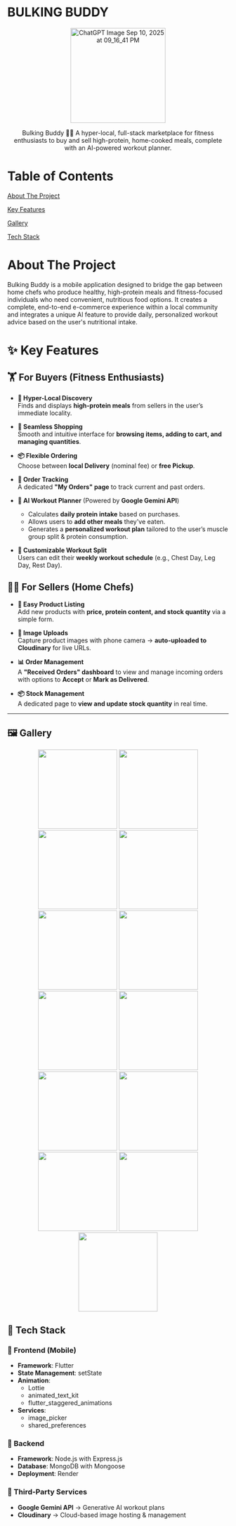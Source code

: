 # BULKING BUDDY

<div align="center">

<img width="216" height="216" alt="ChatGPT Image Sep 10, 2025 at 09_16_41 PM" src="https://github.com/user-attachments/assets/c25e332d-d7de-4ac1-a1a1-1169073c6103" />



Bulking Buddy 💪🥪
A hyper-local, full-stack marketplace for fitness enthusiasts to buy and sell high-protein, home-cooked meals, complete with an AI-powered workout planner.

</div>

# Table of Contents

[About The Project](https://github.com/Aa-05-di/bulking_buddy/edit/main/README.md#about-the-project)

[Key Features](https://github.com/Aa-05-di/bulking_buddy/edit/main/README.md#-key-features)

[Gallery](https://github.com/Aa-05-di/bulking_buddy/edit/main/README.md#%EF%B8%8F-gallery)

[Tech Stack](https://github.com/Aa-05-di/bulking_buddy/edit/main/README.md#-tech-stack)


# About The Project
Bulking Buddy is a mobile application designed to bridge the gap between home chefs who produce healthy, high-protein meals and fitness-focused individuals who need convenient, nutritious food options. It creates a complete, end-to-end e-commerce experience within a local community and integrates a unique AI feature to provide daily, personalized workout advice based on the user's nutritional intake.

# ✨ Key Features


## 🏋️ For Buyers (Fitness Enthusiasts)

- **🔎 Hyper-Local Discovery**  
  Finds and displays **high-protein meals** from sellers in the user’s immediate locality.  

- **🛒 Seamless Shopping**  
  Smooth and intuitive interface for **browsing items, adding to cart, and managing quantities**.  

- **📦 Flexible Ordering**  
  Choose between **local Delivery** (nominal fee) or **free Pickup**.  

- **📍 Order Tracking**  
  A dedicated **"My Orders" page** to track current and past orders.  

- **🤖 AI Workout Planner** (Powered by **Google Gemini API**)  
  - Calculates **daily protein intake** based on purchases.  
  - Allows users to **add other meals** they've eaten.  
  - Generates a **personalized workout plan** tailored to the user’s muscle group split & protein consumption.  

- **📆 Customizable Workout Split**  
  Users can edit their **weekly workout schedule** (e.g., Chest Day, Leg Day, Rest Day).  


## 👨‍🍳 For Sellers (Home Chefs)

- **📝 Easy Product Listing**  
  Add new products with **price, protein content, and stock quantity** via a simple form.  

- **📸 Image Uploads**  
  Capture product images with phone camera → **auto-uploaded to Cloudinary** for live URLs.  

- **📊 Order Management**  
  A **"Received Orders" dashboard** to view and manage incoming orders with options to **Accept** or **Mark as Delivered**.  

- **📦 Stock Management**  
  A dedicated page to **view and update stock quantity** in real time.  

---

## 🖼️ Gallery  

<div align="center">

<!-- Row 1 -->
<img src="https://github.com/user-attachments/assets/e2c7bbcc-d615-4e13-8fa6-b14fde540169" width="180" />
<img src="https://github.com/user-attachments/assets/7ac42af6-76d9-4548-8ca7-ae8467f2124b" width="180" />
<img src="https://github.com/user-attachments/assets/67316a93-9752-4c2a-aac6-d42ada082c27" width="180" />
<img src="https://github.com/user-attachments/assets/b15c33ad-443f-42fd-a443-9fbfe123356e" width="180" />

<!-- Row 2 -->
<img src="https://github.com/user-attachments/assets/c0f99e53-5671-44f2-a0c9-bba0f5d634de" width="180" />
<img src="https://github.com/user-attachments/assets/195b32a3-299d-41fb-ac99-f73e01383e13" width="180" />
<img src="https://github.com/user-attachments/assets/113a49ca-9b50-4269-9d38-168916ecdb54" width="180" />
<img src="https://github.com/user-attachments/assets/17e624f7-3ec0-4ce2-8b13-832f63ce261d" width="180" />

<!-- Row 3 -->
<img src="https://github.com/user-attachments/assets/be5e38f8-fe45-422b-bd22-71883e315b83" width="180" />
<img src="https://github.com/user-attachments/assets/b9c64c7f-558e-4122-8946-eb38d0adf64c" width="180" />
<img src="https://github.com/user-attachments/assets/56bae99f-5590-4b84-a882-a763b8372aaf" width="180" />
<img src="https://github.com/user-attachments/assets/7cf48abd-e4e5-40a7-a762-aa4e7cdb3ad4" width="180" />

<!-- Row 4 -->
<img src="https://github.com/user-attachments/assets/3161022c-2a1c-42f4-8370-89a0924db037" width="180" />

</div>


## 📱 Tech Stack

### 🔹 Frontend (Mobile)
- **Framework**: Flutter  
- **State Management**: setState  
- **Animation**: 
  - Lottie  
  - animated_text_kit  
  - flutter_staggered_animations  
- **Services**:  
  - image_picker  
  - shared_preferences  

### 🔹 Backend
- **Framework**: Node.js with Express.js  
- **Database**: MongoDB with Mongoose  
- **Deployment**: Render  

### 🔹 Third-Party Services
- **Google Gemini API** → Generative AI workout plans  
- **Cloudinary** → Cloud-based image hosting & management  

